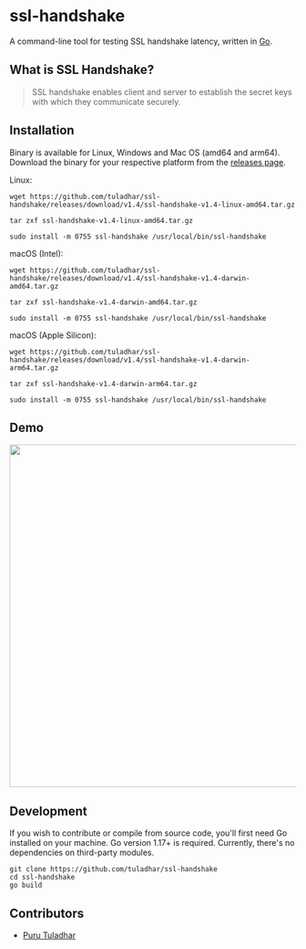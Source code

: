 # ssl-handshake
A command-line tool for testing SSL handshake latency, written in [Go](https://go.dev/).

## What is SSL Handshake?
> SSL handshake enables client and server to establish the secret keys with which they communicate securely.

## Installation
Binary is available for Linux, Windows and Mac OS (amd64 and arm64). Download the binary for your respective platform from the [releases page](https://github.com/tuladhar/ssl-handshake/releases).

Linux:
```
wget https://github.com/tuladhar/ssl-handshake/releases/download/v1.4/ssl-handshake-v1.4-linux-amd64.tar.gz
```
```
tar zxf ssl-handshake-v1.4-linux-amd64.tar.gz
```
```
sudo install -m 0755 ssl-handshake /usr/local/bin/ssl-handshake
```

macOS (Intel):
```
wget https://github.com/tuladhar/ssl-handshake/releases/download/v1.4/ssl-handshake-v1.4-darwin-amd64.tar.gz
```
```
tar zxf ssl-handshake-v1.4-darwin-amd64.tar.gz
```
```
sudo install -m 0755 ssl-handshake /usr/local/bin/ssl-handshake
```

macOS (Apple Silicon):
```
wget https://github.com/tuladhar/ssl-handshake/releases/download/v1.4/ssl-handshake-v1.4-darwin-arm64.tar.gz
```
```
tar zxf ssl-handshake-v1.4-darwin-arm64.tar.gz
```
```
sudo install -m 0755 ssl-handshake /usr/local/bin/ssl-handshake
```

## Demo
<p align="center">
  <img width="600" src="https://github.com/tuladhar/ssl-handshake/blob/main/demo/ssl-handshake.svg">
</p>

## Development

If you wish to contribute or compile from source code, you'll first need Go installed on your machine. Go version 1.17+ is required. Currently, there's no dependencies on third-party modules. 

```
git clone https://github.com/tuladhar/ssl-handshake
cd ssl-handshake 
go build
```

## Contributors
- [Puru Tuladhar](https://tuladhar.github.io)
